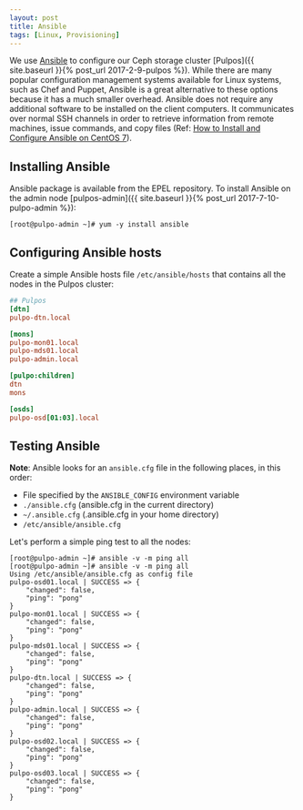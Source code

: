 ```yaml
---
layout: post
title: Ansible
tags: [Linux, Provisioning]
---
```


We use [Ansible](https://www.ansible.com/) to configure our Ceph storage cluster [Pulpos]({{ site.baseurl }}{% post_url 2017-2-9-pulpos %}).<!-- more --> While there are many popular configuration management systems available for Linux systems, such as Chef and Puppet, Ansible is a great alternative to these options because it has a much smaller overhead. Ansible does not require any additional software to be installed on the client computers. It communicates over normal SSH channels in order to retrieve information from remote machines, issue commands, and copy files (Ref: [How to Install and Configure Ansible on CentOS 7](https://www.digitalocean.com/community/tutorials/how-to-install-and-configure-ansible-on-centos-7)).

## Installing Ansible
Ansible package is available from the EPEL repository. To install Ansible on the admin node [pulpos-admin]({{ site.baseurl }}{% post_url 2017-7-10-pulpo-admin %}):
```shell
[root@pulpo-admin ~]# yum -y install ansible
```

## Configuring Ansible hosts
Create a simple Ansible hosts file `/etc/ansible/hosts` that contains all the nodes in the Pulpos cluster:
```ini
## Pulpos
[dtn]
pulpo-dtn.local

[mons]
pulpo-mon01.local
pulpo-mds01.local
pulpo-admin.local

[pulpo:children]
dtn
mons

[osds]
pulpo-osd[01:03].local
```

## Testing Ansible
**Note**: Ansible looks for an `ansible.cfg` file in the following places, in this order:
* File specified by the `ANSIBLE_CONFIG` environment variable
* `./ansible.cfg` (ansible.cfg in the current directory)
* `~/.ansible.cfg` (.ansible.cfg in your home directory)
* `/etc/ansible/ansible.cfg`

Let's perform a simple ping test to all the nodes:
```
[root@pulpo-admin ~]# ansible -v -m ping all
[root@pulpo-admin ~]# ansible -v -m ping all
Using /etc/ansible/ansible.cfg as config file
pulpo-osd01.local | SUCCESS => {
    "changed": false,
    "ping": "pong"
}
pulpo-mon01.local | SUCCESS => {
    "changed": false,
    "ping": "pong"
}
pulpo-mds01.local | SUCCESS => {
    "changed": false,
    "ping": "pong"
}
pulpo-dtn.local | SUCCESS => {
    "changed": false,
    "ping": "pong"
}
pulpo-admin.local | SUCCESS => {
    "changed": false,
    "ping": "pong"
}
pulpo-osd02.local | SUCCESS => {
    "changed": false,
    "ping": "pong"
}
pulpo-osd03.local | SUCCESS => {
    "changed": false,
    "ping": "pong"
}
```
